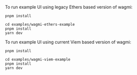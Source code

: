 

To run example UI using legacy Ethers based version of wagmi:

```
pnpm install

cd examples/wagmi-ethers-example
pnpm install
yarn dev
```

To run example UI using current Viem based version of wagmi:

```
pnpm install

cd examples/wagmi-viem-example
pnpm install
yarn dev
```
